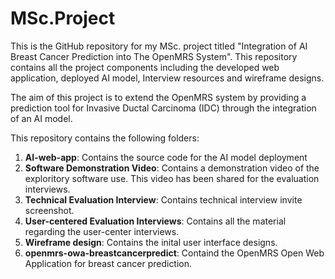 # MSc.Project
This is the GitHub repository for my MSc. project titled "Integration of AI Breast Cancer Prediction into The OpenMRS System". This repository contains all the project components including the developed web application, deployed AI model, Interview resources and wireframe designs.

The aim of this project is to extend the OpenMRS system by providing a prediction tool for Invasive Ductal Carcinoma (IDC) through the integration of an AI model.  

This repository contains the following folders:
1. **AI-web-app**: Contains the source code for the AI model deployment
2. **Software Demonstration Video**: Contains a demonstration video of the exploritory software use. This video has been shared for the evaluation interviews.
3. **Technical Evaluation Interview**: Contains technical interview invite screenshot.
4. **User-centered Evaluation Interviews**: Contains all the material regarding the user-center interviews.
5. **Wireframe design**: Contains the inital user interface designs.
6. **openmrs-owa-breastcancerpredict**: Containd the OpenMRS Open Web Application for breast cancer prediction. 
